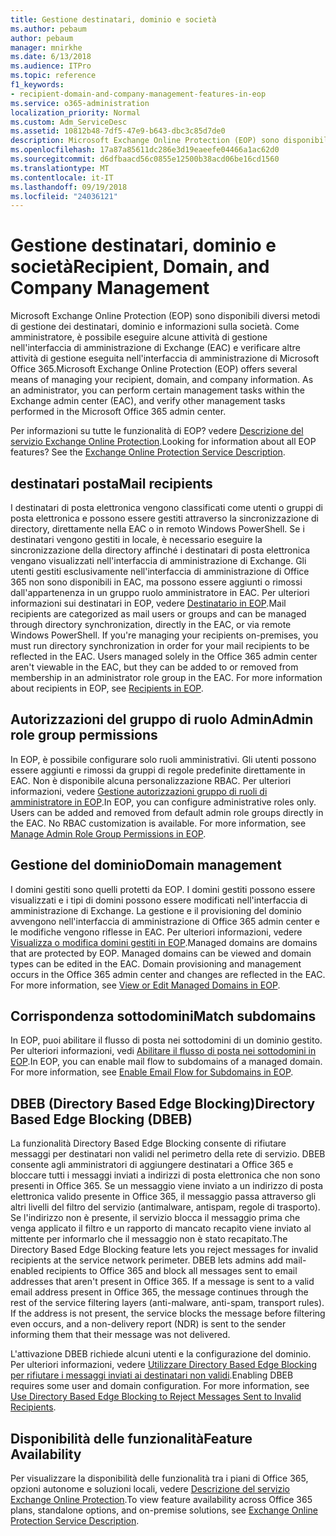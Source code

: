 ```yaml
---
title: Gestione destinatari, dominio e società
ms.author: pebaum
author: pebaum
manager: mnirkhe
ms.date: 6/13/2018
ms.audience: ITPro
ms.topic: reference
f1_keywords:
- recipient-domain-and-company-management-features-in-eop
ms.service: o365-administration
localization_priority: Normal
ms.custom: Adm_ServiceDesc
ms.assetid: 10812b48-7df5-47e9-b643-dbc3c85d7de0
description: Microsoft Exchange Online Protection (EOP) sono disponibili diversi metodi di gestione dei destinatari, dominio e informazioni sulla società. Come amministratore, è possibile eseguire alcune attività di gestione nell'interfaccia di amministrazione di Exchange (EAC) e verificare altre attività di gestione eseguita nell'interfaccia di amministrazione di Microsoft Office 365.
ms.openlocfilehash: 17a87a85611dc286e3d19eaeefe04466a1ac62d0
ms.sourcegitcommit: d6dfbaacd56c0855e12500b38acd06be16cd1560
ms.translationtype: MT
ms.contentlocale: it-IT
ms.lasthandoff: 09/19/2018
ms.locfileid: "24036121"
---
```

# <a name="recipient-domain-and-company-management"></a><span data-ttu-id="de60f-104">Gestione destinatari, dominio e società</span><span class="sxs-lookup"><span data-stu-id="de60f-104">Recipient, Domain, and Company Management</span></span>

<span data-ttu-id="de60f-p102">Microsoft Exchange Online Protection (EOP) sono disponibili diversi metodi di gestione dei destinatari, dominio e informazioni sulla società. Come amministratore, è possibile eseguire alcune attività di gestione nell'interfaccia di amministrazione di Exchange (EAC) e verificare altre attività di gestione eseguita nell'interfaccia di amministrazione di Microsoft Office 365.</span><span class="sxs-lookup"><span data-stu-id="de60f-p102">Microsoft Exchange Online Protection (EOP) offers several means of managing your recipient, domain, and company information. As an administrator, you can perform certain management tasks within the Exchange admin center (EAC), and verify other management tasks performed in the Microsoft Office 365 admin center.</span></span>
  
<span data-ttu-id="de60f-p103">Per informazioni su tutte le funzionalità di EOP? vedere [Descrizione del servizio Exchange Online Protection](exchange-online-protection-service-description.md).</span><span class="sxs-lookup"><span data-stu-id="de60f-p103">Looking for information about all EOP features? See the [Exchange Online Protection Service Description](exchange-online-protection-service-description.md).</span></span>
  
## <a name="mail-recipients"></a><span data-ttu-id="de60f-109">destinatari posta</span><span class="sxs-lookup"><span data-stu-id="de60f-109">Mail recipients</span></span>
<span data-ttu-id="de60f-110"><a name="BKMK_mailrecipients"> </a></span><span class="sxs-lookup"><span data-stu-id="de60f-110"></span></span>

<span data-ttu-id="de60f-p104">I destinatari di posta elettronica vengono classificati come utenti o gruppi di posta elettronica e possono essere gestiti attraverso la sincronizzazione di directory, direttamente nella EAC o in remoto Windows PowerShell. Se i destinatari vengono gestiti in locale, è necessario eseguire la sincronizzazione della directory affinché i destinatari di posta elettronica vengano visualizzati nell'interfaccia di amministrazione di Exchange. Gli utenti gestiti esclusivamente nell'interfaccia di amministrazione di Office 365 non sono disponibili in EAC, ma possono essere aggiunti o rimossi dall'appartenenza in un gruppo ruolo amministratore in EAC. Per ulteriori informazioni sui destinatari in EOP, vedere [Destinatario in EOP](https://go.microsoft.com/fwlink/p/?LinkId=280011).</span><span class="sxs-lookup"><span data-stu-id="de60f-p104">Mail recipients are categorized as mail users or groups and can be managed through directory synchronization, directly in the EAC, or via remote Windows PowerShell. If you're managing your recipients on-premises, you must run directory synchronization in order for your mail recipients to be reflected in the EAC. Users managed solely in the Office 365 admin center aren't viewable in the EAC, but they can be added to or removed from membership in an administrator role group in the EAC. For more information about recipients in EOP, see [Recipients in EOP](https://go.microsoft.com/fwlink/p/?LinkId=280011).</span></span>
  
## <a name="admin-role-group-permissions"></a><span data-ttu-id="de60f-115">Autorizzazioni del gruppo di ruolo Admin</span><span class="sxs-lookup"><span data-stu-id="de60f-115">Admin role group permissions</span></span>
<span data-ttu-id="de60f-116"><a name="BKMK_adminrolegrouppermissions"> </a></span><span class="sxs-lookup"><span data-stu-id="de60f-116"></span></span>

<span data-ttu-id="de60f-p105">In EOP, è possibile configurare solo ruoli amministrativi. Gli utenti possono essere aggiunti e rimossi da gruppi di regole predefinite direttamente in EAC. Non è disponibile alcuna personalizzazione RBAC. Per ulteriori informazioni, vedere [Gestione autorizzazioni gruppo di ruoli di amministratore in EOP](https://go.microsoft.com/fwlink/p/?LinkId=282238).</span><span class="sxs-lookup"><span data-stu-id="de60f-p105">In EOP, you can configure administrative roles only. Users can be added and removed from default admin role groups directly in the EAC. No RBAC customization is available. For more information, see [Manage Admin Role Group Permissions in EOP](https://go.microsoft.com/fwlink/p/?LinkId=282238).</span></span>
  
## <a name="domain-management"></a><span data-ttu-id="de60f-121">Gestione del dominio</span><span class="sxs-lookup"><span data-stu-id="de60f-121">Domain management</span></span>
<span data-ttu-id="de60f-122"><a name="BKMK_domainmanagement"> </a></span><span class="sxs-lookup"><span data-stu-id="de60f-122"></span></span>

<span data-ttu-id="de60f-p106">I domini gestiti sono quelli protetti da EOP. I domini gestiti possono essere visualizzati e i tipi di domini possono essere modificati nell'interfaccia di amministrazione di Exchange. La gestione e il provisioning del dominio avvengono nell'interfaccia di amministrazione di Office 365 admin center e le modifiche vengono riflesse in EAC. Per ulteriori informazioni, vedere [Visualizza o modifica domini gestiti in EOP](https://go.microsoft.com/fwlink/p/?LinkId=282239).</span><span class="sxs-lookup"><span data-stu-id="de60f-p106">Managed domains are domains that are protected by EOP. Managed domains can be viewed and domain types can be edited in the EAC. Domain provisioning and management occurs in the Office 365 admin center and changes are reflected in the EAC. For more information, see [View or Edit Managed Domains in EOP](https://go.microsoft.com/fwlink/p/?LinkId=282239).</span></span>
  
## <a name="match-subdomains"></a><span data-ttu-id="de60f-127">Corrispondenza sottodomini</span><span class="sxs-lookup"><span data-stu-id="de60f-127">Match subdomains</span></span>
<span data-ttu-id="de60f-128"><a name="BKMK_EOP_Match_Subdomains"> </a></span><span class="sxs-lookup"><span data-stu-id="de60f-128"></span></span>

<span data-ttu-id="de60f-p107">In EOP, puoi abilitare il flusso di posta nei sottodomini di un dominio gestito. Per ulteriori informazioni, vedi [Abilitare il flusso di posta nei sottodomini in EOP](https://go.microsoft.com/fwlink/p/?LinkId=397213).</span><span class="sxs-lookup"><span data-stu-id="de60f-p107">In EOP, you can enable mail flow to subdomains of a managed domain. For more information, see [Enable Email Flow for Subdomains in EOP](https://go.microsoft.com/fwlink/p/?LinkId=397213).</span></span> 
  
## <a name="directory-based-edge-blocking-dbeb"></a><span data-ttu-id="de60f-131">DBEB (Directory Based Edge Blocking)</span><span class="sxs-lookup"><span data-stu-id="de60f-131">Directory Based Edge Blocking (DBEB)</span></span>
<span data-ttu-id="de60f-132"><a name="BKMK_DBEB"> </a></span><span class="sxs-lookup"><span data-stu-id="de60f-132"></span></span>

<span data-ttu-id="de60f-p108">La funzionalità Directory Based Edge Blocking consente di rifiutare messaggi per destinatari non validi nel perimetro della rete di servizio. DBEB consente agli amministratori di aggiungere destinatari a Office 365 e bloccare tutti i messaggi inviati a indirizzi di posta elettronica che non sono presenti in Office 365. Se un messaggio viene inviato a un indirizzo di posta elettronica valido presente in Office 365, il messaggio passa attraverso gli altri livelli del filtro del servizio (antimalware, antispam, regole di trasporto). Se l'indirizzo non è presente, il servizio blocca il messaggio prima che venga applicato il filtro e un rapporto di mancato recapito viene inviato al mittente per informarlo che il messaggio non è stato recapitato.</span><span class="sxs-lookup"><span data-stu-id="de60f-p108">The Directory Based Edge Blocking feature lets you reject messages for invalid recipients at the service network perimeter. DBEB lets admins add mail-enabled recipients to Office 365 and block all messages sent to email addresses that aren't present in Office 365. If a message is sent to a valid email address present in Office 365, the message continues through the rest of the service filtering layers (anti-malware, anti-spam, transport rules). If the address is not present, the service blocks the message before filtering even occurs, and a non-delivery report (NDR) is sent to the sender informing them that their message was not delivered.</span></span> 
  
<span data-ttu-id="de60f-p109">L'attivazione DBEB richiede alcuni utenti e la configurazione del dominio. Per ulteriori informazioni, vedere [Utilizzare Directory Based Edge Blocking per rifiutare i messaggi inviati ai destinatari non validi](https://go.microsoft.com/fwlink/p/?LinkId=390676).</span><span class="sxs-lookup"><span data-stu-id="de60f-p109">Enabling DBEB requires some user and domain configuration. For more information, see [Use Directory Based Edge Blocking to Reject Messages Sent to Invalid Recipients](https://go.microsoft.com/fwlink/p/?LinkId=390676).</span></span>
  
## <a name="feature-availability"></a><span data-ttu-id="de60f-139">Disponibilità delle funzionalità</span><span class="sxs-lookup"><span data-stu-id="de60f-139">Feature Availability</span></span>
<span data-ttu-id="de60f-140"><a name="BKMK_DBEB"> </a></span><span class="sxs-lookup"><span data-stu-id="de60f-140"></span></span>

<span data-ttu-id="de60f-141">Per visualizzare la disponibilità delle funzionalità tra i piani di Office 365, opzioni autonome e soluzioni locali, vedere [Descrizione del servizio Exchange Online Protection](exchange-online-protection-service-description.md).</span><span class="sxs-lookup"><span data-stu-id="de60f-141">To view feature availability across Office 365 plans, standalone options, and on-premise solutions, see [Exchange Online Protection Service Description](exchange-online-protection-service-description.md).</span></span>
  

